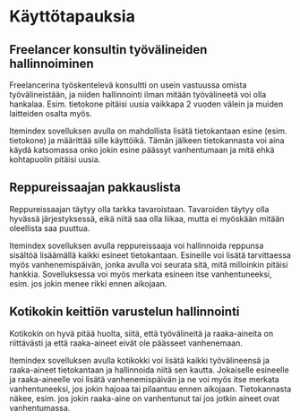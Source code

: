# Käyttötapauksia

## Freelancer konsultin työvälineiden hallinnoiminen

Freelancerina työskentelevä konsultti on usein vastuussa omista työvälineistään, ja niiden hallinnointi ilman mitään työvälineetä voi olla hankalaa. Esim. tietokone pitäisi uusia vaikkapa 2 vuoden välein ja muiden laitteiden osalta myös.

Itemindex sovelluksen avulla on mahdollista lisätä tietokantaan esine (esim. tietokone) ja määrittää sille käyttöikä. Tämän jälkeen tietokannasta voi aina käydä katsomassa onko jokin esine päässyt vanhentumaan ja mitä ehkä kohtapuolin pitäisi uusia.

## Reppureissaajan pakkauslista

Reppureissaajan täytyy olla tarkka tavaroistaan. Tavaroiden täytyy olla hyvässä järjestyksessä, eikä niitä saa olla liikaa, mutta ei myöskään mitään oleellista saa puuttua.

Itemindex sovelluksen avulla reppureissaaja voi hallinnoida reppunsa sisältöä lisäämällä kaikki esineet tietokantaan. Esineille voi lisätä tarvittaessa myös vanhenemispäivän, jonka avulla voi seurata sitä, mitä milloinkin pitäisi hankkia. Sovelluksessa voi myös merkata esineen itse vanhentuneeksi, esim. jos jokin menee rikki ennen aikojaan.

## Kotikokin keittiön varustelun hallinnointi

Kotikokin on hyvä pitää huolta, siitä, että työvälineitä ja raaka-aineita on riittävästi ja että raaka-aineet eivät ole päässeet vanhenemaan.

Itemindex sovelluksen avulla kotikokki voi lisätä kaikki työvälineensä ja raaka-aineet tietokantaan ja hallinnoida niitä sen kautta. Jokaiselle esineelle ja raaka-aineelle voi lisätä vanhenemispäivän ja ne voi myös itse merkata vanhentuneeksi, jos jokin hajoaa tai pilaantuu ennen aikojaan. Tietokannasta näkee, esim. jos jokin raaka-aine on vanhentunut tai jos jotkin aineet ovat vanhentumassa.
